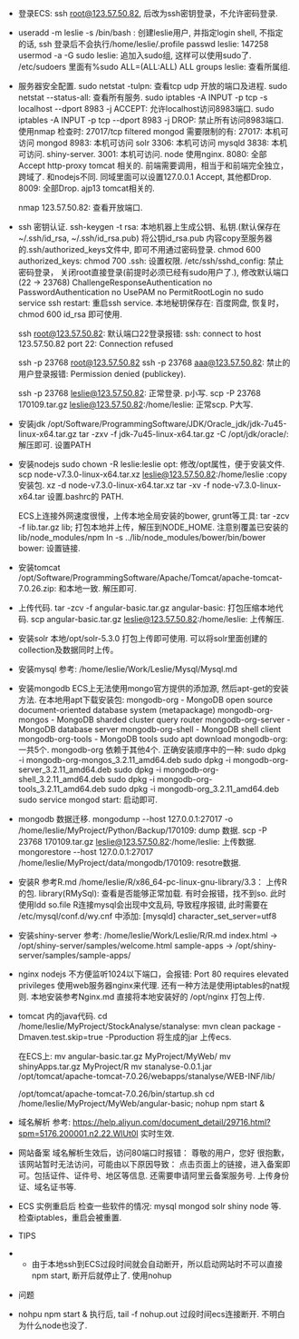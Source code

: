 * 登录ECS: ssh root@123.57.50.82,  后改为ssh密钥登录，不允许密码登录.

* useradd -m leslie -s /bin/bash : 创建leslie用户, 并指定login shell, 不指定的话, ssh 登录后不会执行/home/leslie/.profile
  passwd leslie:   147258
  usermod -a -G sudo leslie:  追加入sudo组, 这样可以使用sudo了.  /etc/sudoers 里面有%sudo   ALL=(ALL:ALL) ALL
  groups leslie: 查看所属组.

* 服务器安全配置.
  sudo netstat -tulpn:  查看tcp udp 开放的端口及进程.
  sudo netstat --status-all: 查看所有服务.
  sudo iptables -A INPUT -p tcp -s localhost --dport 8983 -j ACCEPT: 允许localhost访问8983端口.
  sudo iptables -A INPUT -p tcp --dport 8983 -j DROP: 禁止所有访问8983端口. 使用nmap 检查时: 27017/tcp filtered mongod
  需要限制的有: 
  27017: 本机可访问  mongod
  8983: 本机可访问 solr
  3306: 本机可访问 mysqld 
  3838: 本机可访问. shiny-server. 
  3001: 本机可访问.  node  使用nginx.
  8080: 全部Accept http-proxy tomcat 相关的. 前端需要调用，相当于和前端完全独立，跨域了. 和nodejs不同. 同域里面可以设置127.0.0.1 Accept, 其他都Drop. 
  8009: 全部Drop. ajp13 tomcat相关的.

  nmap 123.57.50.82: 查看开放端口.

* ssh 密钥认证.
  ssh-keygen -t rsa:  本地机器上生成公钥、私钥.(默认保存在~/.ssh/id_rsa, ~/.ssh/id_rsa.pub)
  将公钥id_rsa.pub 内容copy至服务器的.ssh/authorized_keys文件中, 即可不用通过密码登录.
  chmod 600 authorized_keys:
  chmod 700 .ssh:   设置权限.
  /etc/ssh/sshd_config: 禁止密码登录， 关闭root直接登录(前提时必须已经有sudo用户了.), 修改默认端口(22 -> 23768)
  ChallengeResponseAuthentication no
  PasswordAuthentication no
  UsePAM no
  PermitRootLogin no
  sudo service ssh restart: 重启ssh service.
  本地秘钥保存在: 百度网盘, 恢复时， chmod 600 id_rsa 即可使用.

  ssh root@123.57.50.82: 默认端口22登录报错:
  ssh: connect to host 123.57.50.82 port 22: Connection refused

  ssh -p 23768 root@123.57.50.82
  ssh -p 23768 aaa@123.57.50.82: 禁止的用户登录报错:
  Permission denied (publickey).

  ssh -p 23768 leslie@123.57.50.82: 正常登录. p小写.
  scp -P 23768 170109.tar.gz  leslie@123.57.50.82:/home/leslie: 正常scp. P大写.

* 安装jdk
  /opt/Software/ProgrammingSoftware/JDK/Oracle_jdk/jdk-7u45-linux-x64.tar.gz
  tar -zxv -f jdk-7u45-linux-x64.tar.gz -C /opt/jdk/oracle/:  解压即可. 设置PATH

* 安装nodejs
  sudo chown -R leslie:leslie opt: 修改/opt属性，便于安装文件.
  scp node-v7.3.0-linux-x64.tar.xz leslie@123.57.50.82:/home/leslie  :copy 安装包.
  xz -d node-v7.3.0-linux-x64.tar.xz
  tar -xv -f node-v7.3.0-linux-x64.tar
  设置.bashrc的 PATH.

  ECS上连接外网速度很慢，上传本地全局安装的bower, grunt等工具:
  tar -zcv -f lib.tar.gz lib;  打包本地并上传，解压到NODE_HOME. 注意别覆盖已安装的lib/node_modules/npm
  ln -s ../lib/node_modules/bower/bin/bower bower: 设置链接.

* 安装tomcat
  /opt/Software/ProgrammingSoftware/Apache/Tomcat/apache-tomcat-7.0.26.zip: 和本地一致.
  解压即可.

* 上传代码.
  tar -zcv -f angular-basic.tar.gz angular-basic:  打包压缩本地代码.
  scp angular-basic.tar.gz leslie@123.57.50.82:/home/leslie: 上传解压.

* 安装solr
  本地/opt/solr-5.3.0 打包上传即可使用. 可以将solr里面创建的collection及数据同时上传。

* 安装mysql
  参考: /home/leslie/Work/Leslie/Mysql/Mysql.md

* 安装mongodb
  ECS上无法使用mongo官方提供的添加源, 然后apt-get的安装方法. 
  在本地用apt下载安装包:
   mongodb-org - MongoDB open source document-oriented database system (metapackage)
   mongodb-org-mongos - MongoDB sharded cluster query router
   mongodb-org-server - MongoDB database server
   mongodb-org-shell - MongoDB shell client
   mongodb-org-tools - MongoDB tools
  sudo apt download mongodb-org: 一共5个. mongodb-org 依赖于其他4个. 
  正确安装顺序中的一种:
  sudo dpkg -i mongodb-org-mongos_3.2.11_amd64.deb
  sudo dpkg -i mongodb-org-server_3.2.11_amd64.deb
  sudo dpkg -i mongodb-org-shell_3.2.11_amd64.deb
  sudo dpkg -i mongodb-org-tools_3.2.11_amd64.deb
  sudo dpkg -i mongodb-org_3.2.11_amd64.deb
  sudo service mongod start: 启动即可.

* mongodb 数据迁移.
  mongodump --host 127.0.0.1:27017 -o /home/leslie/MyProject/Python/Backup/170109: dump 数据.
  scp -P 23768 170109.tar.gz  leslie@123.57.50.82:/home/leslie: 上传数据.
  mongorestore --host 127.0.0.1:27017 /home/leslie/MyProject/data/mongodb/170109: resotre数据.

* 安装R
  参考R.md
  /home/leslie/R/x86_64-pc-linux-gnu-library/3.3：  上传R的包.
  library(RMySql): 查看是否能够正常加载. 有时会报错，找不到so.  此时使用ldd  so.file
  R连接mysql会出现中文乱码, 导致程序报错, 此时需要在 /etc/mysql/conf.d/wy.cnf 中添加: 
    [mysqld]
    character_set_server=utf8


* 安装shiny-server
  参考: /home/leslie/Work/Leslie/R/R.md
   index.html -> /opt/shiny-server/samples/welcome.html
   sample-apps -> /opt/shiny-server/samples/sample-apps/

* nginx
  nodejs 不方便监听1024以下端口，会报错: Port 80 requires elevated privileges
  使用web服务器nginx来代理.  还有一种方法是使用iptables的nat规则.
  本地安装参考Nginx.md
  直接将本地安装好的 /opt/nginx 打包上传.

* tomcat 内的java代码.
  cd /home/leslie/MyProject/StockAnalyse/stanalyse: mvn clean package -Dmaven.test.skip=true -Pproduction  将生成的jar 上传ecs.

  在ECS上:
  mv angular-basic.tar.gz  MyProject/MyWeb/
  mv shinyApps.tar.gz MyProject/R
  mv stanalyse-0.0.1.jar /opt/tomcat/apache-tomcat-7.0.26/webapps/stanalyse/WEB-INF/lib/

  /opt/tomcat/apache-tomcat-7.0.26/bin/startup.sh
  cd /home/leslie/MyProject/MyWeb/angular-basic; nohup npm start &


* 域名解析
  参考: https://help.aliyun.com/document_detail/29716.html?spm=5176.200001.n2.22.WlUt0l
  实时生效.

* 网站备案
  域名解析生效后，访问80端口时报错：
  尊敬的用户，您好
    很抱歉，该网站暂时无法访问，可能由以下原因导致：
  点击页面上的链接，进入备案即可。包括证件、证件号、地区等信息. 还需要申请阿里云备案服务号. 上传身份证、域名证书等.

* ECS 实例重启后
  检查一些软件的情况: mysql mongod solr shiny node 等.
  检查iptables，重启会被重置.

* TIPS
- * 由于本地ssh到ECS过段时间就会自动断开，所以启动网站时不可以直接 npm start, 断开后就停止了.  使用nohup 


* 问题
 - nohpu npm start & 执行后, tail -f nohup.out 过段时间ecs连接断开.  不明白为什么node也没了.
